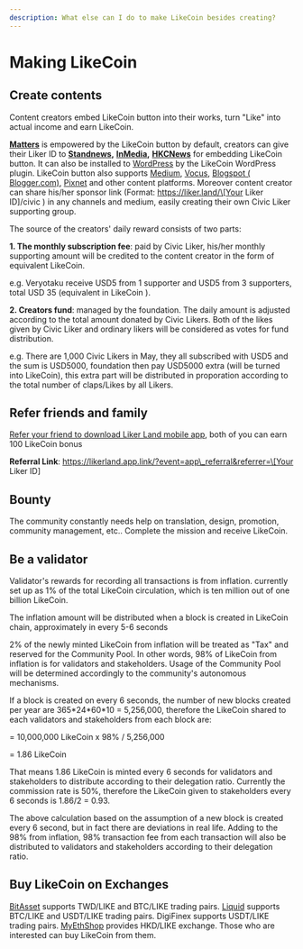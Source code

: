 ```yaml
---
description: What else can I do to make LikeCoin besides creating?
---
```


# Making LikeCoin

## Create contents

Content creators embed LikeCoin button into their works, turn "Like" into actual income and earn LikeCoin.

[**Matters**](https://matters.news/) is empowered by the LikeCoin button by default, creators can give their Liker ID to [**Standnews**](https://www.thestandnews.com/)**,** [**InMedia**](https://www.inmediahk.net/)**,** [**HKCNews**](https://www.hkcnews.com/) for embedding LikeCoin button. It can also be installed to [WordPress](https://wordpress.org/plugins/likecoin/) by the LikeCoin WordPress plugin. LikeCoin button also supports [Medium](https://medium.com), [Vocus](https://vocus.cc), [Blogspot \( Blogger.com\)](https://www.blogger.com/dashboard/reading), [Pixnet](https://appmarket.pixnet.tw/#!/addon/1331) and other content platforms. Moreover content creator can share his/her sponsor link \(Format: https://liker.land/\[Your Liker ID\]/civic \) in any channels and medium, easily creating their own Civic Liker supporting group.

The source of the creators' daily reward consists of two parts:

**1. The monthly subscription fee**: paid by Civic Liker, his/her monthly supporting amount will be credited to the content creator in the form of equivalent LikeCoin.

e.g. Veryotaku receive USD5 from 1 supporter and USD5 from 3 supporters, total USD 35 \(equivalent in LikeCoin \).

**2. Creators fund**: managed by the foundation. The daily amount is adjusted according to the total amount donated by Civic Likers. Both of the likes given by Civic Liker and ordinary likers will be considered as votes for fund distribution.

e.g. There are 1,000 Civic Likers in May, they all subscribed with USD5 and the sum is USD5000, foundation then pay USD5000 extra \(will be turned into LikeCoin\), this extra part will be distributed in proporation according to the total number of claps/Likes by all Likers.

## Refer friends and family

[Refer your friend to download Liker Land mobile app](https://docs.like.co/user-guide/liker-land/referral), both of you can earn 100 LikeCoin bonus

**Referral Link**: https://likerland.app.link/?event=app\_referral&referrer=\[Your Liker ID\]

## Bounty

The community constantly needs help on translation, design, promotion, community management, etc.. Complete the mission and receive LikeCoin.

## Be a validator

Validator's rewards for recording all transactions is from inflation. currently set up as 1% of the total LikeCoin circulation, which is ten million out of one billion LikeCoin.

The inflation amount will be distributed when a block is created in LikeCoin chain, approximately in every 5-6 seconds

2% of the newly minted LikeCoin from inflation will be treated as "Tax" and reserved for the Community Pool. In other words, 98% of LikeCoin from inflation is for validators and stakeholders. Usage of the Community Pool will be determined accordingly to the community's autonomous mechanisms.

If a block is created on every 6 seconds, the number of new blocks created per year are 365\*24\*60\*10 = 5,256,000, therefore the LikeCoin shared to each validators and stakeholders from each block are:

= 10,000,000 LikeCoin x 98% / 5,256,000

= 1.86 LikeCoin

That means 1.86 LikeCoin is minted every 6 seconds for validators and stakeholders to distribute according to their delegation ratio. Currently the commission rate is 50%, therefore the LikeCoin given to stakeholders every 6 seconds is 1.86/2 = 0.93.

The above calculation based on the assumption of a new block is created every 6 second, but in fact there are deviations in real life. Adding to the 98% from inflation, 98% transaction fee from each transaction will also be distributed to validators and stakeholders according to their delegation ratio.

## Buy LikeCoin on Exchanges

[BitAsset](https://www.bitasset.com) supports TWD/LIKE and BTC/LIKE trading pairs. [Liquid](https://www.liquid.com/) supports BTC/LIKE and USDT/LIKE trading pairs. DigiFinex supports USDT/LIKE trading pairs. [MyEthShop](https://www.myethshop.com) provides HKD/LIKE exchange. Those who are interested can buy LikeCoin from them.

